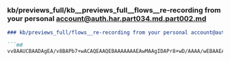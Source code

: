 ### kb/previews_full/kb__previews_full__flows__re-recording from your personal account@auth.har.part034.md.part002.md

```md
### kb/previews_full/flows__re-recording from your personal account@auth.har.part034.md (part 002)

```md
vv8AAUCBAADAgEA/v8BAPb7+wACAQEAAQEBAAAAAAAEAwMAAgIDAPr8+wD/AAAA/wEBAAEAAQD8/v0
```

```

```
